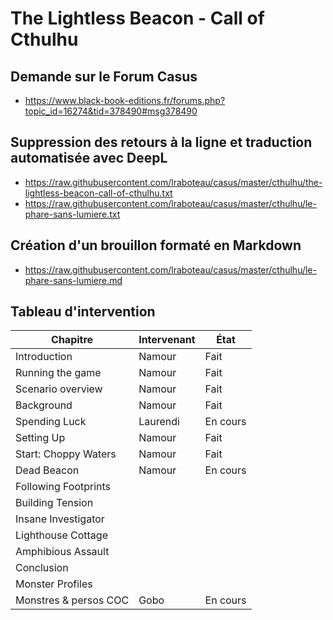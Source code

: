 # The Lightless Beacon - Call of Cthulhu

## Demande sur le Forum Casus

* https://www.black-book-editions.fr/forums.php?topic_id=16274&tid=378490#msg378490

## Suppression des retours à la ligne et traduction automatisée avec DeepL

* https://raw.githubusercontent.com/lraboteau/casus/master/cthulhu/the-lightless-beacon-call-of-cthulhu.txt
* https://raw.githubusercontent.com/lraboteau/casus/master/cthulhu/le-phare-sans-lumiere.txt

## Création d'un brouillon formaté en Markdown

* https://raw.githubusercontent.com/lraboteau/casus/master/cthulhu/le-phare-sans-lumiere.md

## Tableau d'intervention

|Chapitre            |Intervenant                    |État                         |
|--------------------|-------------------------------|-----------------------------|
|Introduction         |Namour                         |Fait
|Running the game     |Namour                         |Fait
|Scenario overview    |Namour                         |Fait
|Background           |Namour                         |Fait
|Spending Luck        |Laurendi                       |En cours
|Setting Up           |Namour                         |Fait
|Start: Choppy Waters |Namour                         |Fait
|Dead Beacon          |Namour                         |En cours
|Following Footprints |                               |
|Building Tension     |                               |
|Insane Investigator  |                               |
|Lighthouse Cottage   |                               |
|Amphibious Assault   |                               |
|Conclusion           |                               |
|Monster Profiles     |                               |
|Monstres & persos COC|Gobo                           |En cours
